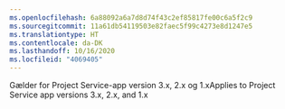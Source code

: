 ```yaml
---
ms.openlocfilehash: 6a88092a6a7d8d74f43c2ef85817fe00c6a5f2c9
ms.sourcegitcommit: 11a61db54119503e82faec5f99c4273e8d1247e5
ms.translationtype: HT
ms.contentlocale: da-DK
ms.lasthandoff: 10/16/2020
ms.locfileid: "4069405"
---
```

<span data-ttu-id="ccb76-101">Gælder for Project Service-app version 3.x, 2.x og 1.x</span><span class="sxs-lookup"><span data-stu-id="ccb76-101">Applies to Project Service app versions 3.x, 2.x, and 1.x</span></span>
